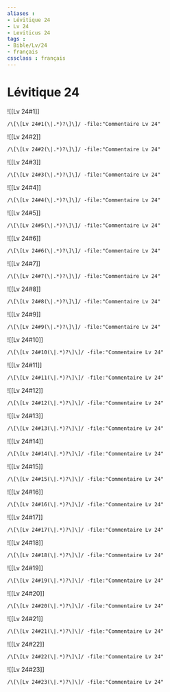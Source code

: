 ```yaml
---
aliases : 
- Lévitique 24
- Lv 24
- Leviticus 24
tags : 
- Bible/Lv/24
- français
cssclass : français
---
```


# Lévitique 24

![[Lv 24#1]]

```query
/\[\[Lv 24#1(\|.*)?\]\]/ -file:"Commentaire Lv 24"
```

![[Lv 24#2]]

```query
/\[\[Lv 24#2(\|.*)?\]\]/ -file:"Commentaire Lv 24"
```

![[Lv 24#3]]

```query
/\[\[Lv 24#3(\|.*)?\]\]/ -file:"Commentaire Lv 24"
```

![[Lv 24#4]]

```query
/\[\[Lv 24#4(\|.*)?\]\]/ -file:"Commentaire Lv 24"
```

![[Lv 24#5]]

```query
/\[\[Lv 24#5(\|.*)?\]\]/ -file:"Commentaire Lv 24"
```

![[Lv 24#6]]

```query
/\[\[Lv 24#6(\|.*)?\]\]/ -file:"Commentaire Lv 24"
```

![[Lv 24#7]]

```query
/\[\[Lv 24#7(\|.*)?\]\]/ -file:"Commentaire Lv 24"
```

![[Lv 24#8]]

```query
/\[\[Lv 24#8(\|.*)?\]\]/ -file:"Commentaire Lv 24"
```

![[Lv 24#9]]

```query
/\[\[Lv 24#9(\|.*)?\]\]/ -file:"Commentaire Lv 24"
```

![[Lv 24#10]]

```query
/\[\[Lv 24#10(\|.*)?\]\]/ -file:"Commentaire Lv 24"
```

![[Lv 24#11]]

```query
/\[\[Lv 24#11(\|.*)?\]\]/ -file:"Commentaire Lv 24"
```

![[Lv 24#12]]

```query
/\[\[Lv 24#12(\|.*)?\]\]/ -file:"Commentaire Lv 24"
```

![[Lv 24#13]]

```query
/\[\[Lv 24#13(\|.*)?\]\]/ -file:"Commentaire Lv 24"
```

![[Lv 24#14]]

```query
/\[\[Lv 24#14(\|.*)?\]\]/ -file:"Commentaire Lv 24"
```

![[Lv 24#15]]

```query
/\[\[Lv 24#15(\|.*)?\]\]/ -file:"Commentaire Lv 24"
```

![[Lv 24#16]]

```query
/\[\[Lv 24#16(\|.*)?\]\]/ -file:"Commentaire Lv 24"
```

![[Lv 24#17]]

```query
/\[\[Lv 24#17(\|.*)?\]\]/ -file:"Commentaire Lv 24"
```

![[Lv 24#18]]

```query
/\[\[Lv 24#18(\|.*)?\]\]/ -file:"Commentaire Lv 24"
```

![[Lv 24#19]]

```query
/\[\[Lv 24#19(\|.*)?\]\]/ -file:"Commentaire Lv 24"
```

![[Lv 24#20]]

```query
/\[\[Lv 24#20(\|.*)?\]\]/ -file:"Commentaire Lv 24"
```

![[Lv 24#21]]

```query
/\[\[Lv 24#21(\|.*)?\]\]/ -file:"Commentaire Lv 24"
```

![[Lv 24#22]]

```query
/\[\[Lv 24#22(\|.*)?\]\]/ -file:"Commentaire Lv 24"
```

![[Lv 24#23]]

```query
/\[\[Lv 24#23(\|.*)?\]\]/ -file:"Commentaire Lv 24"
```

